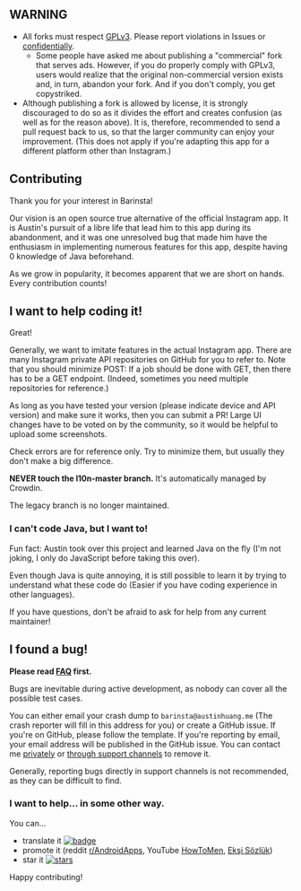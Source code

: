## WARNING

* All forks must respect [GPLv3](https://www.gnu.org/licenses/gpl-3.0.html). Please report violations in Issues or [confidentially](https://austinhuang.me/#hey-you-look-cool).
  * Some people have asked me about publishing a "commercial" fork that serves ads. However, if you do properly comply with GPLv3, users would realize that the original non-commercial version exists and, in turn, abandon your fork. And if you don't comply, you get copystriked.
* Although publishing a fork is allowed by license, it is strongly discouraged to do so as it divides the effort and creates confusion (as well as for the reason above). It is, therefore, recommended to send a pull request back to us, so that the larger community can enjoy your improvement. (This does not apply if you're adapting this app for a different platform other than Instagram.)

## Contributing

Thank you for your interest in Barinsta!

Our vision is an open source true alternative of the official Instagram app. It is Austin's pursuit of a libre life that lead him to this app during its abandonment, and it was one unresolved bug that made him have the enthusiasm in implementing numerous features for this app, despite having 0 knowledge of Java beforehand.

As we grow in popularity, it becomes apparent that we are short on hands. Every contribution counts!

## I want to help coding it!

Great!

Generally, we want to imitate features in the actual Instagram app. There are many Instagram private API repositories on GitHub for you to refer to. Note that you should minimize POST: If a job should be done with GET, then there has to be a GET endpoint. (Indeed, sometimes you need multiple repositories for reference.)

As long as you have tested your version (please indicate device and API version) and make sure it works, then you can submit a PR! Large UI changes have to be voted on by the community, so it would be helpful to upload some screenshots.

Check errors are for reference only. Try to minimize them, but usually they don't make a big difference.

**NEVER touch the l10n-master branch.** It's automatically managed by Crowdin.

The legacy branch is no longer maintained.

### I can't code Java, but I want to!

Fun fact: Austin took over this project and learned Java on the fly (I'm not joking, I only do JavaScript before taking this over).

Even though Java is quite annoying, it is still possible to learn it by trying to understand what these code do (Easier if you have coding experience in other languages).

If you have questions, don't be afraid to ask for help from any current maintainer!

## I found a bug!

**Please read [FAQ](https://barinsta.austinhuang.me/en/latest/faq.html) first.**

Bugs are inevitable during active development, as nobody can cover all the possible test cases. 

You can either email your crash dump to `barinsta@austinhuang.me` (The crash reporter will fill in this address for you) or create a GitHub issue. If you're on GitHub, please follow the template. If you're reporting by email, your email address will be published in the GitHub issue. You can contact me [privately](https://austinhuang.me/#hey-you-look-cool) or [through support channels](https://barinsta.austinhuang.me/en/latest/#contact-us) to remove it.

Generally, reporting bugs directly in support channels is not recommended, as they can be difficult to find.

### I want to help... in some other way.

You can...

* translate it [![badge](https://badges.crowdin.net/instagrabber/localized.svg)](https://crowdin.com/project/instagrabber)
* promote it (reddit [r/AndroidApps](https://www.reddit.com/r/androidapps/comments/i30tpp/instagrabber_an_open_source_instagram_client/), YouTube [HowToMen](https://www.youtube.com/watch?v=1Um2ZJG_mB4), [Ekşi Sözlük](https://eksisozluk.com/instagrabber--6643143))
* star it [![stars](https://img.shields.io/github/stars/austinhuang0131/instagrabber.svg?style=social&label=Star)](https://github.com/austinhuang0131/barinsta/stargazers)

Happy contributing!
